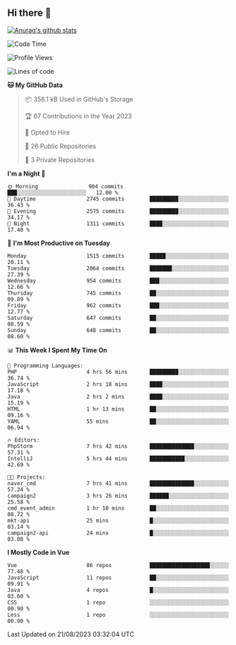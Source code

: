 ## Hi there 👋

[![Anurag's github stats](https://github-readme-stats.vercel.app/api?username=Songwonseok)](https://github.com/anuraghazra/github-readme-stats)



<!--START_SECTION:waka-->
![Code Time](http://img.shields.io/badge/Code%20Time-2%2C463%20hrs%2015%20mins-blue)

![Profile Views](http://img.shields.io/badge/Profile%20Views-0-blue)

![Lines of code](https://img.shields.io/badge/From%20Hello%20World%20I%27ve%20Written-35.0%20million%20lines%20of%20code-blue)

**🐱 My GitHub Data** 

> 📦 358.1 kB Used in GitHub's Storage 
 > 
> 🏆 67 Contributions in the Year 2023
 > 
> 💼 Opted to Hire
 > 
> 📜 26 Public Repositories 
 > 
> 🔑 3 Private Repositories 
 > 
**I'm a Night 🦉** 

```text
🌞 Morning                904 commits         ███░░░░░░░░░░░░░░░░░░░░░░   12.00 % 
🌆 Daytime                2745 commits        █████████░░░░░░░░░░░░░░░░   36.43 % 
🌃 Evening                2575 commits        █████████░░░░░░░░░░░░░░░░   34.17 % 
🌙 Night                  1311 commits        ████░░░░░░░░░░░░░░░░░░░░░   17.40 % 
```
📅 **I'm Most Productive on Tuesday** 

```text
Monday                   1515 commits        █████░░░░░░░░░░░░░░░░░░░░   20.11 % 
Tuesday                  2064 commits        ███████░░░░░░░░░░░░░░░░░░   27.39 % 
Wednesday                954 commits         ███░░░░░░░░░░░░░░░░░░░░░░   12.66 % 
Thursday                 745 commits         ██░░░░░░░░░░░░░░░░░░░░░░░   09.89 % 
Friday                   962 commits         ███░░░░░░░░░░░░░░░░░░░░░░   12.77 % 
Saturday                 647 commits         ██░░░░░░░░░░░░░░░░░░░░░░░   08.59 % 
Sunday                   648 commits         ██░░░░░░░░░░░░░░░░░░░░░░░   08.60 % 
```


📊 **This Week I Spent My Time On** 

```text
💬 Programming Languages: 
PHP                      4 hrs 56 mins       █████████░░░░░░░░░░░░░░░░   36.74 % 
JavaScript               2 hrs 18 mins       ████░░░░░░░░░░░░░░░░░░░░░   17.18 % 
Java                     2 hrs 2 mins        ████░░░░░░░░░░░░░░░░░░░░░   15.19 % 
HTML                     1 hr 13 mins        ██░░░░░░░░░░░░░░░░░░░░░░░   09.16 % 
YAML                     55 mins             ██░░░░░░░░░░░░░░░░░░░░░░░   06.94 % 

🔥 Editors: 
PhpStorm                 7 hrs 42 mins       ██████████████░░░░░░░░░░░   57.31 % 
IntelliJ                 5 hrs 44 mins       ███████████░░░░░░░░░░░░░░   42.69 % 

🐱‍💻 Projects: 
naver_cmd                7 hrs 41 mins       ██████████████░░░░░░░░░░░   57.24 % 
campaign2                3 hrs 26 mins       ██████░░░░░░░░░░░░░░░░░░░   25.58 % 
cmd_event_admin          1 hr 10 mins        ██░░░░░░░░░░░░░░░░░░░░░░░   08.72 % 
mkt-api                  25 mins             █░░░░░░░░░░░░░░░░░░░░░░░░   03.14 % 
campaign2-api            24 mins             █░░░░░░░░░░░░░░░░░░░░░░░░   03.08 % 
```

**I Mostly Code in Vue** 

```text
Vue                      86 repos            ███████████████████░░░░░░   77.48 % 
JavaScript               11 repos            ██░░░░░░░░░░░░░░░░░░░░░░░   09.91 % 
Java                     4 repos             █░░░░░░░░░░░░░░░░░░░░░░░░   03.60 % 
CSS                      1 repo              ░░░░░░░░░░░░░░░░░░░░░░░░░   00.90 % 
Less                     1 repo              ░░░░░░░░░░░░░░░░░░░░░░░░░   00.90 % 
```




 Last Updated on 21/08/2023 03:32:04 UTC
<!--END_SECTION:waka-->
